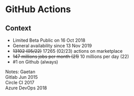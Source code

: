 <!-- .slide: -->

# GitHub Actions
## Context

* Limited Beta Public on 16 Oct 2018
* General availability since 13 Nov 2019
* ~~13102 (05/22)~~  17265 (02/23) actions on marketplace
* ~~147 millions jobs per month (21)~~ 10 millions per day (22)
* #1 on Github (always)

Notes:
Gaetan <br/>
Gitlab Jun 2015 <br/>
Circle CI 2017 <br/>
Azure DevOps 2018 <br/>


